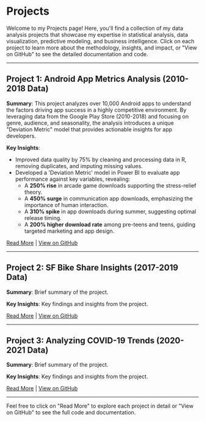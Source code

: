 # Projects

Welcome to my Projects page! Here, you'll find a collection of my data analysis projects that showcase my expertise in statistical analysis, data visualization, predictive modeling, and business intelligence. Click on each project to learn more about the methodology, insights, and impact, or "View on GitHub" to see the detailed documentation and code.

---

## Project 1: Android App Metrics Analysis (2010-2018 Data)

**Summary**: This project analyzes over 10,000 Android apps to understand the factors driving app success in a highly competitive environment. By leveraging data from the Google Play Store (2010-2018) and focusing on genre, audience, and seasonality, the analysis introduces a unique "Deviation Metric" model that provides actionable insights for app developers.

**Key Insights**:
- Improved data quality by 75% by cleaning and processing data in R, removing duplicates, and imputing missing values.
- Developed a 'Deviation Metric' model in Power BI to evaluate app performance against key variables, revealing:
  - A **250% rise** in arcade game downloads supporting the stress-relief theory.
  - A **450% surge** in communication app downloads, emphasizing the importance of human interaction.
  - A **310% spike** in app downloads during summer, suggesting optimal release timing.
  - A **200% higher download rate** among pre-teens and teens, guiding targeted marketing and app design.

[Read More](#) | [View on GitHub](https://github.com/mouhamaadibrahim/Data-Driven-Solutions-Projects/blob/main/Android%20App%20Metrics%20Analysis%20(2010-2018%20Data)/README.md)

---

## Project 2: SF Bike Share Insights (2017-2019 Data)

**Summary**: Brief summary of the project.

**Key Insights**: Key findings and insights from the project.

[Read More](#) | [View on GitHub](#)

---

## Project 3: Analyzing COVID-19 Trends (2020-2021 Data)

**Summary**: Brief summary of the project.

**Key Insights**: Key findings and insights from the project.

[Read More](#) | [View on GitHub](#)

---

Feel free to click on "Read More" to explore each project in detail or "View on GitHub" to see the full code and documentation.
